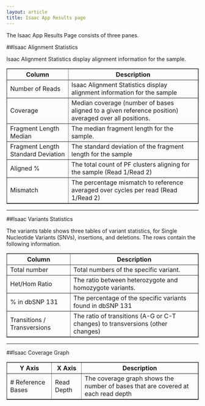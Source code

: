 ```yaml
---
layout: article
title: Isaac App Results page
---
```


The Isaac App Results Page consists of three panes.

##Isaac Alignment Statistics

Isaac Alignment Statistics display alignment information for the sample.

<table border="1">
	<tr>
		<th>Column</th>
		<th>Description</th>
	</tr>
	<tr>
		<td>Number of Reads</td>
		<td>Isaac Alignment Statistics display alignment information for the sample</td>
	</tr>
	<tr>
		<td>Coverage</td>
		<td>Median coverage (number of bases aligned to a given reference position) averaged over all positions.</td>
	</tr>
	<tr>
		<td>Fragment Length Median</td>
		<td>The median fragment length for the sample.</td>
	</tr>
	<tr>
		<td>Fragment Length Standard Deviation</td>
		<td>The standard deviation of the fragment length for the sample</td>
	</tr>
	<tr>
		<td>Aligned %</td>
		<td>The total count of PF clusters aligning for the sample (Read 1/Read 2)</td>
	</tr>
	<tr>
		<td>Mismatch</td>
		<td>The percentage mismatch to reference averaged over cycles per read (Read 1/Read 2)</td>
	</tr>
</table>

---

##Isaac Variants Statistics

The variants table shows three tables of variant statistics, for Single Nucleotide Variants (SNVs), insertions, and deletions. The rows contain the following information.

<table border="1">
	<tr>
		<th>Column</th>
		<th>Description</th>
	</tr>
	<tr>
		<td>Total number</td>
		<td>Total numbers of the specific variant.</td>
	</tr>
	<tr>
		<td>Het/Hom Ratio</td>
		<td>The ratio between heterozygote and homozygote variants.</td>
	</tr>
	<tr>
		<td>% in dbSNP 131</td>
		<td>The percentage of the specific variants found in dbSNP 131</td>
	</tr>
	<tr>
		<td>Transitions / Transversions</td>
		<td>The ratio of transitions (A-G or C-T changes) to transversions (other changes)</td>
	</tr>
</table>

---

##Isaac Coverage Graph

<table border="1">
	<tr>
		<th>Y Axis</th>
		<th>X Axis</th>
		<th>Description</th>
	</tr>
	<tr>
		<td># Reference Bases</td>
		<td>Read Depth</td>
		<td>The coverage graph shows the number of bases that are covered at each read depth</td>
	</tr>
</table>